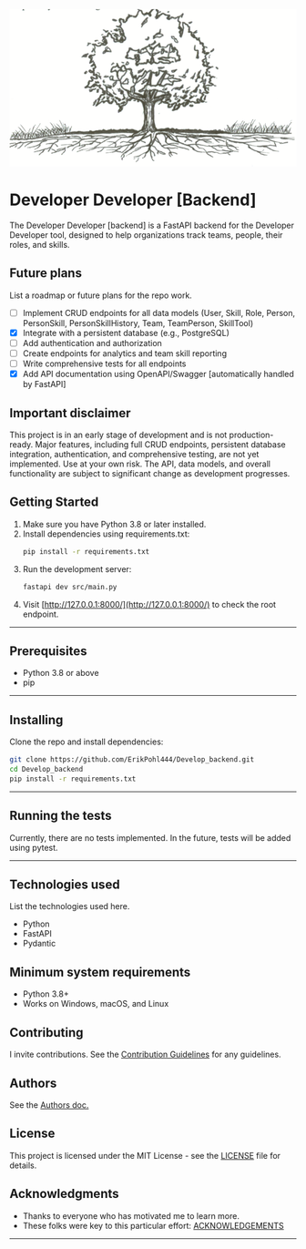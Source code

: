 ![Growth](./treeroots.png)


# Developer Developer [Backend]

The Developer Developer [backend] is a FastAPI backend for the Developer Developer tool, designed to help organizations track teams, people, their roles, and skills.

## Future plans

List a roadmap or future plans for the repo work.

- [ ] Implement CRUD endpoints for all data models (User, Skill, Role, Person, PersonSkill, PersonSkillHistory, Team, TeamPerson, SkillTool)
- [x] Integrate with a persistent database (e.g., PostgreSQL)
- [ ] Add authentication and authorization
- [ ] Create endpoints for analytics and team skill reporting
- [ ] Write comprehensive tests for all endpoints
- [x] Add API documentation using OpenAPI/Swagger [automatically handled by FastAPI]

## Important disclaimer

This project is in an early stage of development and is not production-ready. Major features, including full CRUD endpoints, persistent database integration, authentication, and comprehensive testing, are not yet implemented. Use at your own risk. The API, data models, and overall functionality are subject to significant change as development progresses.

## Getting Started

1. Make sure you have Python 3.8 or later installed.
2. Install dependencies using requirements.txt:
    ```bash
    pip install -r requirements.txt
    ```
3. Run the development server:
    ```bash
    fastapi dev src/main.py
    ```
4. Visit [http://127.0.0.1:8000/](http://127.0.0.1:8000/) to check the root endpoint.


---

## Prerequisites

- Python 3.8 or above
- pip

---
## Installing

Clone the repo and install dependencies:

```bash
git clone https://github.com/ErikPohl444/Develop_backend.git
cd Develop_backend
pip install -r requirements.txt
```
---
## Running the tests

Currently, there are no tests implemented. In the future, tests will be added using pytest.

---
## Technologies used

List the technologies used here.

- Python
- FastAPI
- Pydantic

## Minimum system requirements

- Python 3.8+
- Works on Windows, macOS, and Linux

## Contributing

I invite contributions.  See the [Contribution Guidelines](CONTRIBUTING.md) for any guidelines.

## Authors

See the [Authors doc.](AUTHORS.md)

## License

This project is licensed under the MIT License - see the [LICENSE](LICENSE) file for details.

## Acknowledgments

* Thanks to everyone who has motivated me to learn more.
* These folks were key to this particular effort: [ACKNOWLEDGEMENTS](ACKNOWLEDGEMENTS.md)

---